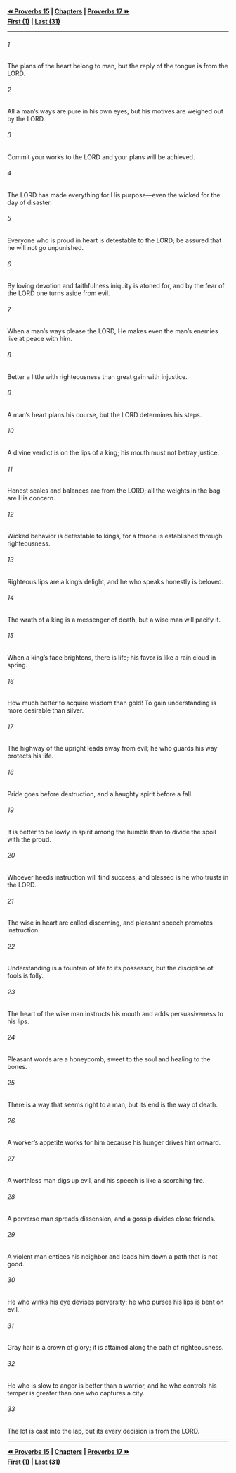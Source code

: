   
**[⏪ Proverbs 15](./Proverbs%2015.md) | [Chapters](./_index.md) | [Proverbs 17 ⏩](./Proverbs%2017.md)**  
**[First (1)](./Proverbs%201.md) | [Last (31)](./Proverbs%2031.md)**  
  
---  
  
###### 1  
The plans of the heart belong to man, but the reply of the tongue is from the LORD.  
  
###### 2  
All a man’s ways are pure in his own eyes, but his motives are weighed out by the LORD.  
  
###### 3  
Commit your works to the LORD and your plans will be achieved.  
  
###### 4  
The LORD has made everything for His purpose—even the wicked for the day of disaster.  
  
###### 5  
Everyone who is proud in heart is detestable to the LORD; be assured that he will not go unpunished.  
  
###### 6  
By loving devotion and faithfulness iniquity is atoned for, and by the fear of the LORD one turns aside from evil.  
  
###### 7  
When a man’s ways please the LORD, He makes even the man’s enemies live at peace with him.  
  
###### 8  
Better a little with righteousness than great gain with injustice.  
  
###### 9  
A man’s heart plans his course, but the LORD determines his steps.  
  
###### 10  
A divine verdict is on the lips of a king; his mouth must not betray justice.  
  
###### 11  
Honest scales and balances are from the LORD; all the weights in the bag are His concern.  
  
###### 12  
Wicked behavior is detestable to kings, for a throne is established through righteousness.  
  
###### 13  
Righteous lips are a king’s delight, and he who speaks honestly is beloved.  
  
###### 14  
The wrath of a king is a messenger of death, but a wise man will pacify it.  
  
###### 15  
When a king’s face brightens, there is life; his favor is like a rain cloud in spring.  
  
###### 16  
How much better to acquire wisdom than gold! To gain understanding is more desirable than silver.  
  
###### 17  
The highway of the upright leads away from evil; he who guards his way protects his life.  
  
###### 18  
Pride goes before destruction, and a haughty spirit before a fall.  
  
###### 19  
It is better to be lowly in spirit among the humble than to divide the spoil with the proud.  
  
###### 20  
Whoever heeds instruction will find success, and blessed is he who trusts in the LORD.  
  
###### 21  
The wise in heart are called discerning, and pleasant speech promotes instruction.  
  
###### 22  
Understanding is a fountain of life to its possessor, but the discipline of fools is folly.  
  
###### 23  
The heart of the wise man instructs his mouth and adds persuasiveness to his lips.  
  
###### 24  
Pleasant words are a honeycomb, sweet to the soul and healing to the bones.  
  
###### 25  
There is a way that seems right to a man, but its end is the way of death.  
  
###### 26  
A worker’s appetite works for him because his hunger drives him onward.  
  
###### 27  
A worthless man digs up evil, and his speech is like a scorching fire.  
  
###### 28  
A perverse man spreads dissension, and a gossip divides close friends.  
  
###### 29  
A violent man entices his neighbor and leads him down a path that is not good.  
  
###### 30  
He who winks his eye devises perversity; he who purses his lips is bent on evil.  
  
###### 31  
Gray hair is a crown of glory; it is attained along the path of righteousness.  
  
###### 32  
He who is slow to anger is better than a warrior, and he who controls his temper is greater than one who captures a city.  
  
###### 33  
The lot is cast into the lap, but its every decision is from the LORD.  
  
  
---  
  
**[⏪ Proverbs 15](./Proverbs%2015.md) | [Chapters](./_index.md) | [Proverbs 17 ⏩](./Proverbs%2017.md)**  
**[First (1)](./Proverbs%201.md) | [Last (31)](./Proverbs%2031.md)**  
  
